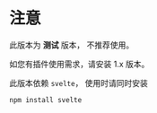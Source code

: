 # 注意

此版本为 **测试** 版本， 不推荐使用。

如您有插件使用需求，请安装 1.x 版本。

此版本依赖 `svelte`， 使用时请同时安装 
```bash
npm install svelte 
```
